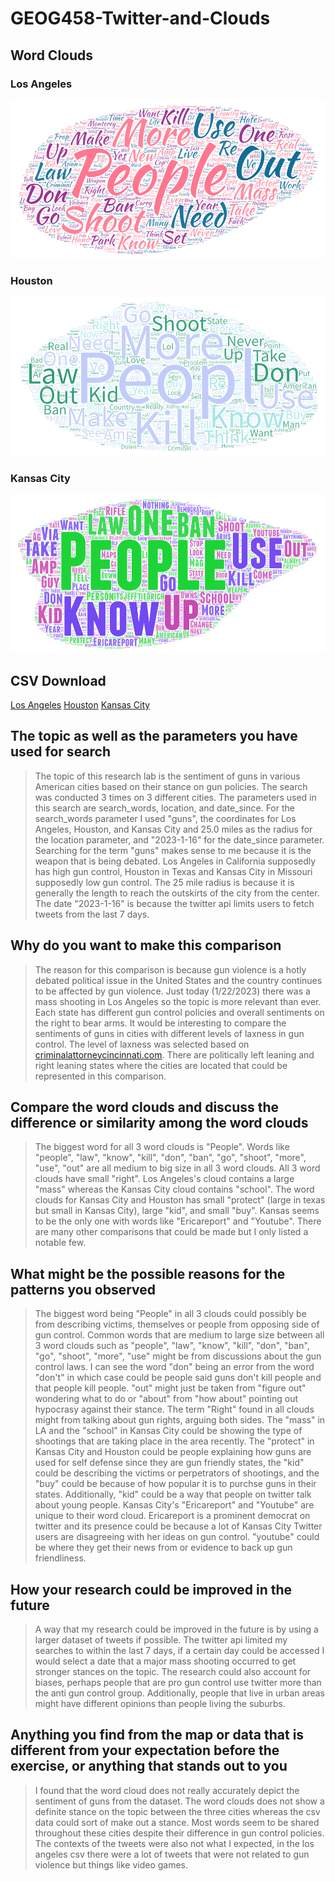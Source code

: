 # GEOG458-Twitter-and-Clouds

## Word Clouds

### Los Angeles

![Los Angeles](https://raw.githubusercontent.com/kyleung1/GEOG458-Twitter-and-Clouds/main/img/Los%20Angeles.png)

### Houston

![Houston](https://raw.githubusercontent.com/kyleung1/GEOG458-Twitter-and-Clouds/main/img/Houston.png)

### Kansas City

![Kansas City](https://raw.githubusercontent.com/kyleung1/GEOG458-Twitter-and-Clouds/main/img/Kansas%20CIty.png)

## CSV Download

[Los Angeles](https://drive.google.com/file/d/1_J7-e8KO1XHkLOnFDqcI7wEZug06mQfq/view?usp=sharing)
[Houston](https://drive.google.com/file/d/15kziXq_sYflxJbbDorqq7SihZmDq0GoU/view?usp=sharing)
[Kansas City](https://drive.google.com/file/d/1ys1GijJDxXC3qDkpc6MPFCnEECBf3w2d/view?usp=sharing)

## The topic as well as the parameters you have used for search

> The topic of this research lab is the sentiment of guns in various American cities based on their stance on gun policies. The search was conducted 3 times on 3 different cities. The parameters used in this search are search_words, location, and date_since. For the search_words parameter I used "guns", the coordinates for Los Angeles, Houston, and Kansas City and 25.0 miles as the radius for the location parameter, and "2023-1-16" for the date_since parameter. Searching for the term "guns" makes sense to me because it is the weapon that is being debated. Los Angeles in California supposedly has high gun control, Houston in Texas and Kansas City in Missouri supposedly low gun control. The 25 mile radius is because it is generally the length to reach the outskirts of the city from the center. The date "2023-1-16" is because the twitter api limits users to fetch tweets from the last 7 days.

## Why do you want to make this comparison

> The reason for this comparison is because gun violence is a hotly debated political issue in the United States and the country continues to be affected by gun violence. Just today (1/22/2023) there was a mass shooting in Los Angeles so the topic is more relevant than ever. Each state has different gun control policies and overall sentiments on the right to bear arms. It would be interesting to compare the sentiments of guns in cities with different levels of laxness in gun control. The level of laxness was selected based on [criminalattorneycincinnati.com](https://www.criminalattorneycincinnati.com/). There are politically left leaning and right leaning states where the cities are located that could be represented in this comparison.

## Compare the word clouds and discuss the difference or similarity among the word clouds

> The biggest word for all 3 word clouds is "People". Words like "people", "law", "know", "kill", "don", "ban", "go", "shoot", "more", "use", "out" are all medium to big size in all 3 word clouds. All 3 word clouds have small "right". Los Angeles's cloud contains a large "mass" whereas the Kansas City cloud contains "school". The word clouds for Kansas City and Houston has small "protect" (large in texas but small in Kansas City), large "kid", and small "buy". Kansas seems to be the only one with words like "Ericareport" and "Youtube". There are many other comparisons that could be made but I only listed a notable few.

## What might be the possible reasons for the patterns you observed

> The biggest word being "People" in all 3 clouds could possibly be from describing victims, themselves or people from opposing side of gun control. Common words that are medium to large size between all 3 word clouds such as "people", "law", "know", "kill", "don", "ban", "go", "shoot", "more", "use" might be from discussions about the gun control laws. I can see the word "don" being an error from the word "don't" in which case could be people said guns don't kill people and that people kill people. "out" might just be taken from "figure out" wondering what to do or "about" from "how about" pointing out hypocrasy against their stance. The term "Right" found in all clouds might from talking about gun rights, arguing both sides. The "mass" in LA and the "school" in Kansas City could be showing the type of shootings that are taking place in the area recently. The "protect" in Kansas City and Houston could be people explaining how guns are used for self defense since they are gun friendly states, the "kid" could be describing the victims or perpetrators of shootings, and the "buy" could be because of how popular it is to purchse guns in their states. Additionally, "kid" could be a way that people on twitter talk about young people. Kansas City's "Ericareport" and "Youtube" are unique to their word cloud. Ericareport is a prominent democrat on twitter and its presence could be because a lot of Kansas City Twitter users are disagreeing with her ideas on gun control. "youtube" could be where they get their news from or evidence to back up gun friendliness.

## How your research could be improved in the future

> A way that my research could be improved in the future is by using a larger dataset of tweets if possible. The twitter api limited my searches to within the last 7 days, if a certain day could be accessed I would select a date that a major mass shooting occurred to get stronger stances on the topic. The research could also account for biases, perhaps people that are pro gun control use twitter more than the anti gun control group. Additionally, people that live in urban areas might have different opinions than people living the suburbs.

## Anything you find from the map or data that is different from your expectation before the exercise, or anything that stands out to you

> I found that the word cloud does not really accurately depict the sentiment of guns from the dataset. The word clouds does not show a definite stance on the topic between the three cities whereas the csv data could sort of make out a stance. Most words seem to be shared throughout these cities despite their difference in gun control policies. The contexts of the tweets were also not what I expected, in the los angeles csv there were a lot of tweets that were not related to gun violence but things like video games.
